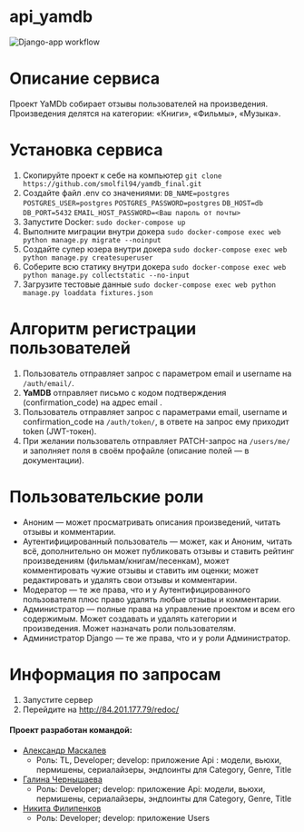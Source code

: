 # api_yamdb
![Django-app workflow](https://github.com/smolfil94/yamdb_final/actions/workflows/yamdb_workflow.yml/badge.svg)

# Описание сервиса
Проект YaMDb собирает отзывы пользователей на произведения. Произведения делятся на категории: «Книги», «Фильмы»,
«Музыка».

# Установка сервиса
1. Скопируйте проект к себе на компьютер 
  ```git clone https://github.com/smolfil94/yamdb_final.git```
3. Создайте файл .env со значениями: 
  ```DB_NAME=postgres```
  ```POSTGRES_USER=postgres```
  ```POSTGRES_PASSWORD=postgres```
  ```DB_HOST=db```
  ```DB_PORT=5432```
  ```EMAIL_HOST_PASSWORD=<Ваш пароль от почты>```
3. Запустите Docker: 
  ```sudo docker-compose up```
5. Выполните миграции внутри докера 
  ```sudo docker-compose exec web python manage.py migrate --noinput```
7. Создайте супер юзера внутри докера 
  ```sudo docker-compose exec web python manage.py createsuperuser```
9. Соберите всю статику внутри докера 
  ```sudo docker-compose exec web python manage.py collectstatic --no-input```
11. Загрузите тестовые данные 
  ```sudo docker-compose exec web python manage.py loaddata fixtures.json```

# Алгоритм регистрации пользователей
1. Пользователь отправляет запрос с параметром email и username на ```/auth/email/```.
3. **YaMDB** отправляет письмо с кодом подтверждения (confirmation_code) на адрес email .
4. Пользователь отправляет запрос с параметрами email, username и confirmation_code на ```/auth/token/```, в ответе на запрос ему приходит token (JWT-токен).
5. При желании пользователь отправляет PATCH-запрос на ```/users/me/``` и заполняет поля в своём профайле (описание полей — в документации).

# Пользовательские роли
* Аноним — может просматривать описания произведений, читать отзывы и комментарии.
* Аутентифицированный пользователь — может, как и Аноним, читать всё, дополнительно он может публиковать отзывы и ставить рейтинг произведениям (фильмам/книгам/песенкам), может комментировать чужие отзывы и ставить им оценки; может редактировать и удалять свои отзывы и комментарии.
* Модератор — те же права, что и у Аутентифицированного пользователя плюс право удалять любые отзывы и комментарии.
* Администратор — полные права на управление проектом и всем его содержимым. Может создавать и удалять категории и произведения. Может назначать роли пользователям.
* Администратор Django — те же права, что и у роли Администратор.

# Информация по запросам
1. Запустите сервер
2. Перейдите на http://84.201.177.79/redoc/

#### Проект разработан командой:
* [Александр Маскалев](https://github.com/maskalev)
  - Роль: TL, Developer; develop: приложение Api : модели, вьюхи, пермишены, сериалайзеры, эндпоинты для Category, Genre, Title
* [Галина Чернышаева](https://github.com/chgala)
  - Роль: Developer; develop: приложение Api: модели, вьюхи, пермишены, сериалайзеры, эндпоинты для Category, Genre, Title
* [Никита Филипенков](https://github.com/smolfil94)
  - Роль: Developer; develop: приложение Users
